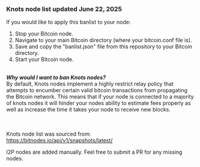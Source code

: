 ### Knots node list updated June 22, 2025

If you would like to apply this banlist to your node:
1. Stop your Bitcoin node.
2. Navigate to your main Bitcoin directory (where your bitcoin.conf file is).
3. Save and copy the "banlist.json" file from this repository to your Bitcoin directory.
4. Start your Bitcoin node.


<br>
<i></y></u><b>Why would I want to ban Knots nodes?</b></i>
<br>
By default, Knots nodes implement a highly restrict relay policy that attempts to encumber certain valid bitcoin transactions from propagating the Bitcoin network. This means that if your node is connected to a majority of knots nodes it will hinder your nodes ability to estimate fees properly as well as increase the time it takes your node to receive new blocks.

<br><br>
Knots node list was sourced from: https://bitnodes.io/api/v1/snapshots/latest/

I2P nodes are added manually. Feel free to submit a PR for any missing nodes.
